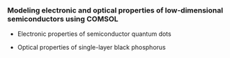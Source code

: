 ### Modeling electronic and optical properties of low-dimensional semiconductors using COMSOL

- Electronic properties of semiconductor quantum dots 

- Optical properties of single-layer black phosphorus